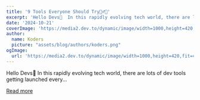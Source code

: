 ```yaml
---
title: '9 Tools Everyone Should Try🧙‍♂️🫵'
excerpt: 'Hello Devs👋  In this rapidly evolving tech world, there are lots of dev tools getting launched every...'
date: '2024-10-21'
coverImage: 'https://media2.dev.to/dynamic/image/width=1000,height=420,fit=cover,gravity=auto,format=auto/https%3A%2F%2Fdev-to-uploads.s3.amazonaws.com%2Fuploads%2Farticles%2Fqrq64aq86i5u4p9fv6x2.gif'
author:
  name: Koders
  picture: "assets/blog/authors/koders.png"
ogImage:
  url: 'https://media2.dev.to/dynamic/image/width=1000,height=420,fit=cover,gravity=auto,format=auto/https%3A%2F%2Fdev-to-uploads.s3.amazonaws.com%2Fuploads%2Farticles%2Fqrq64aq86i5u4p9fv6x2.gif'
---
```


Hello Devs👋  In this rapidly evolving tech world, there are lots of dev tools getting launched every...

[Read more](https://dev.to/dev_kiran/9-tools-everyone-should-try-3hbg)
